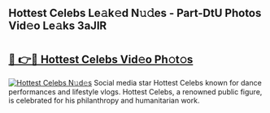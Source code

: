 ## Hottest Celebs Le𝚊k𝚎d N𝚞𝚍es - Part-DtU Photos Vid𝚎o Le𝚊ks 3aJlR

# <h2><a href="http://fbf87fy.evod.top/?m=Hottest+Celebs">🔗 👉🔴 Hottest Celebs Vid𝚎o Ph𝚘t𝚘s</a></h2>

[![Hottest Celebs N𝚞d𝚎s](https://i.imgur.com/8V9OHl7.gif)](http://fbf87fy.evod.top/?m=Hottest+Celebs)
Social media star Hottest Celebs known for dance performances and lifestyle vlogs. Hottest Celebs, a renowned public figure, is celebrated for his philanthropy and humanitarian work. 
